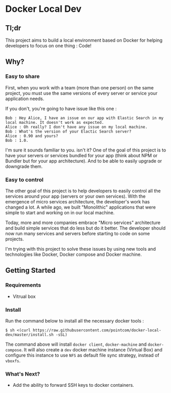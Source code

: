 # Docker Local Dev

## Tl;dr

This project aims to build a local environment based on Docker for helping developers to focus on one thing : Code!

## Why?

### Easy to share

First, when you work with a team (more than one person) on the same project, you must use the same versions of every server or service your application needs. 

If you don't, you're going to have issue like this one : 

    Bob : Hey Alice, I have an issue on our app with Elastic Search in my local machine. It doesn't work as expected.
    Alice : Oh really? I don't have any issue on my local machine.
    Bob : What's the version of your Elactic Search server? 
    Alice : 0.90 and yours?
    Bob : 1.0.

I'm sure it sounds familiar to you. isn't it?
One of the goal of this project is to have your servers or services bundled for your app (think about NPM or Bundler but for your app architecture). And to be able to easily upgrade or downgrade them.

### Easy to control

The other goal of this project is to help developers to easily control all the services around your app (servers or your own services).
With the emergence of micro services architecture, the developer's work has changed a lot. 
A while ago, we built "Monolithic" applications that were simple to start and working on in our local machine.

Today, more and more companies embrace "Micro services" architecture and build simple services that do less but do it better. The developer should now run many services and servers before starting to code on some projects.

I'm trying with this project to solve these issues by using new tools and technologies like Docker, Docker compose and Docker machine.


## Getting Started

### Requirements 

- Vitrual box

### Install

Run the command below to install all the necessary docker tools :

```
$ sh <(curl https://raw.githubusercontent.com/pointcom/docker-local-dev/master/install.sh -sSL)
```

The command above will install `docker client`, `docker-machine` and `docker-compose`. It will also create a `dev` docker machine instance (Virtual Box) and configure this instance to use `NFS` as default file sync strategy, instead of `vboxfs`.


### What's Next?

- Add the ability to forward SSH keys to docker containers.

